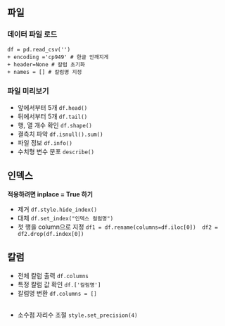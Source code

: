 ## 파일
### 데이터 파일 로드
```
df = pd.read_csv('') 
+ encoding ='cp949' # 한글 안깨지게
+ header=None # 칼럼 초기화
+ names = [] # 칼럼명 지정
```
### 파일 미리보기
- 앞에서부터 5개 ``` df.head() ```
- 뒤에서부터 5개 ``` df.tail() ```
- 행, 열 개수 확인 ``` df.shape() ```
- 결측치 파악 ``` df.isnull().sum() ```
- 파일 정보 ``` df.info() ```
- 수치형 변수 분포 ``` describe() ```


## 인덱스 
__적용하려면 inplace = True 하기__
- 제거 ```df.style.hide_index() ```
- 대체 ```df.set_index("인덱스 컬럼명") ```
- 첫 행을 column으로 지정 ``` df1 = df.rename(columns=df.iloc[0])  df2 = df2.drop(df.index[0]) ```

## 칼럼
- 전체 칼럼 출력 ``` df.columns ```
- 특정 칼럼 값 확인 ``` df.['칼럼명'] ```
- 칼럼명 변환 ``` df.columns = [] ```

## 
- 소수점 자리수 조절 ``` style.set_precision(4) ```
